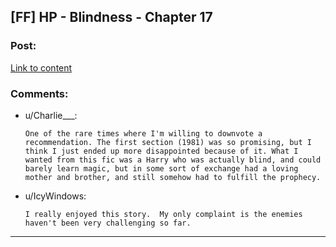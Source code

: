 ## [FF] HP - Blindness - Chapter 17

### Post:

[Link to content](https://www.fanfiction.net/s/10937871/17/Blindness)

### Comments:

- u/Charlie___:
  ```
  One of the rare times where I'm willing to downvote a recommendation. The first section (1981) was so promising, but I think I just ended up more disappointed because of it. What I wanted from this fic was a Harry who was actually blind, and could barely learn magic, but in some sort of exchange had a loving mother and brother, and still somehow had to fulfill the prophecy.
  ```

- u/IcyWindows:
  ```
  I really enjoyed this story.  My only complaint is the enemies haven't been very challenging so far.
  ```

---

